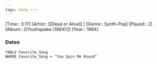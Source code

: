 ```yaml
---
tags: Song ⭐⭐⭐ 
---
```

[Time:: 3:17]
[Artist:: [[Dead or Alive]] ]
[Genre:: Synth-Pop]
[Played:: 2]
[Album:: [[Youthquake (1984)]]]
[Year:: 1984]
### Dates
````dataview
TABLE Favorite_Song
WHERE Favorite_Song = "You Spin Me Round"
````